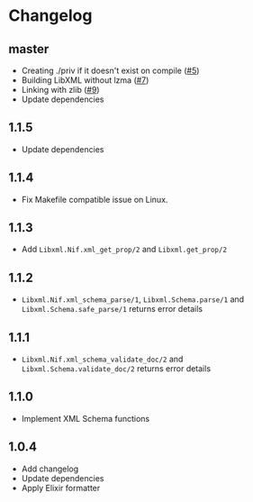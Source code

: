 # Changelog

## master

- Creating ./priv if it doesn't exist on compile ([#5](https://github.com/melpon/libxml/pull/5))
- Building LibXML without lzma ([#7](https://github.com/melpon/libxml/pull/7))
- Linking with zlib ([#9](https://github.com/melpon/libxml/pull/9))
- Update dependencies

## 1.1.5

- Update dependencies

## 1.1.4

- Fix Makefile compatible issue on Linux.

## 1.1.3

- Add `Libxml.Nif.xml_get_prop/2` and `Libxml.get_prop/2`

## 1.1.2

- `Libxml.Nif.xml_schema_parse/1`, `Libxml.Schema.parse/1` and `Libxml.Schema.safe_parse/1` returns error details

## 1.1.1

- `Libxml.Nif.xml_schema_validate_doc/2` and `Libxml.Schema.validate_doc/2` returns error details

## 1.1.0

- Implement XML Schema functions

## 1.0.4

- Add changelog
- Update dependencies
- Apply Elixir formatter
